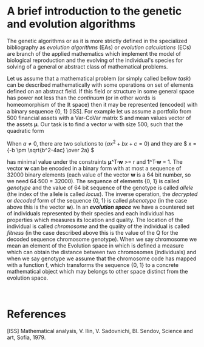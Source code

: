 # A brief introduction to the genetic and evolution algorithms

The genetic algorithms or as it is more strictly defined in the specialized bibliography as *evolution algorithms* (EAs) or *evolution calculations* (ECs) are branch of the applied mathematics which implement the model of biological reproduction and the evolving of the individual's species for solving of a general or abstract class of mathematical problems.

Let us assume that a mathematical problem (or simply called bellow *task*) can be described mathematically with some operations on set of elements defined on an abstract field. If this field or structure in some general space has power not less than the *continuum* (or in other words is homeomorphism of the ℝ space) then it may be represented (encoded) with a binary sequence {0, 1} \[ISS\]. 
For example let us assume a portfolio from 500 financial assets with a Var-CoVar matrix S and mean values vector of the assets **μ**. Our task is to find a vector *w* with size 500, such that the quadratic form 

When $a \ne 0$, there are two solutions to $(ax^2 + bx + c = 0)$ and they are 
$ x = {-b \pm \sqrt{b^2-4ac} \over 2a} $

 has minimal value under the constraints **μ**^T·**w** >= r and **1**^T·**w** = 1. The vector **w** can be encoded in a binary form with at most a sequence of 32000 binary elements (each value of the vector **w** is a 64 bit number, so we need 64·500 = 32000).
The sequence of elements {0, 1} is called *genotype* and the value of 64 bit sequence of the genotype is called *allele* (the index of the allele is called *locus*). The inverse operation, the *decrypted* or *decoded* form of the sequence {0, 1} is called *phenotype* (in the case above this is the vector **w**).
In an ***evolution space*** we have a countered set of individuals represented by their species and each individual has properties which measures its location and quality. The location of the individual is called *chromosome* and the quality of the individual is called *fitness* (in the case described above this is the value of the Q for the decoded sequence chromosome genotype). When we say chromosome we mean an element of the Evolution space in which is defined a measure which can obtain the distance between two chromosomes (individuals) and when we say genotype we assume that the chromosome code has mapped with a function f, which transforms the sequence {0, 1} to a concrete mathematical object which may belongs to other space distinct from the evolution space. 


</br>

# References


\[ISS\] Mathematical analysis, V. Ilin, V. Sadovnichi, Bl. Sendov, Science and art, Sofia, 1979.
